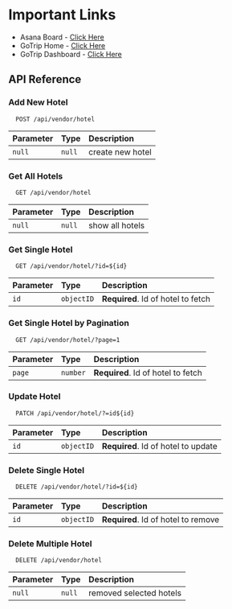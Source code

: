 # Important Links

- Asana Board - [Click Here](https://app.asana.com/0/1204958145346521/list)
- GoTrip Home - [Click Here](https://gotrip-next.vercel.app/home/home_4)
- GoTrip Dashboard - [Click Here](http://localhost:3000/dashboard/db-dashboard)

## API Reference

### Add New Hotel

```http
  POST /api/vendor/hotel
```

| Parameter | Type   | Description      |
| :-------- | :----- | :--------------- |
| `null`    | `null` | create new hotel |

### Get All Hotels

```http
  GET /api/vendor/hotel
```

| Parameter | Type   | Description     |
| :-------- | :----- | :-------------- |
| `null`    | `null` | show all hotels |

### Get Single Hotel

```http
  GET /api/vendor/hotel/?id=${id}
```

| Parameter | Type     | Description                        |
| :-------- | :------- | :--------------------------------- |
| `id`      | `objectID` | **Required**. Id of hotel to fetch |

### Get Single Hotel by Pagination

```http
  GET /api/vendor/hotel/?page=1
```

| Parameter | Type     | Description                        |
| :-------- | :------- | :--------------------------------- |
| `page`      | `number` | **Required**. Id of hotel to fetch |

### Update Hotel

```http
  PATCH /api/vendor/hotel/?=id${id}
```

| Parameter | Type     | Description                         |
| :-------- | :------- | :---------------------------------- |
| `id`      | `objectID` | **Required**. Id of hotel to update |

### Delete Single Hotel

```http
  DELETE /api/vendor/hotel/?id=${id}
```

| Parameter | Type     | Description                         |
| :-------- | :------- | :---------------------------------- |
| `id`      | `objectID` | **Required**. Id of hotel to remove |

### Delete Multiple Hotel

```http
  DELETE /api/vendor/hotel
```

| Parameter | Type   | Description             |
| :-------- | :----- | :---------------------- |
| `null`    | `null` | removed selected hotels |
